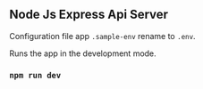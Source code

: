 ## Node Js Express Api Server

Configuration file app `.sample-env` rename to `.env`.

Runs the app in the development mode.

### `npm run dev`